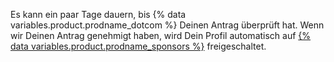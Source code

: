 Es kann ein paar Tage dauern, bis {% data variables.product.prodname_dotcom %} Deinen Antrag überprüft hat. Wenn wir Deinen Antrag genehmigt haben, wird Dein Profil automatisch auf [{% data variables.product.prodname_sponsors %}](https://github.com/sponsors) freigeschaltet.
